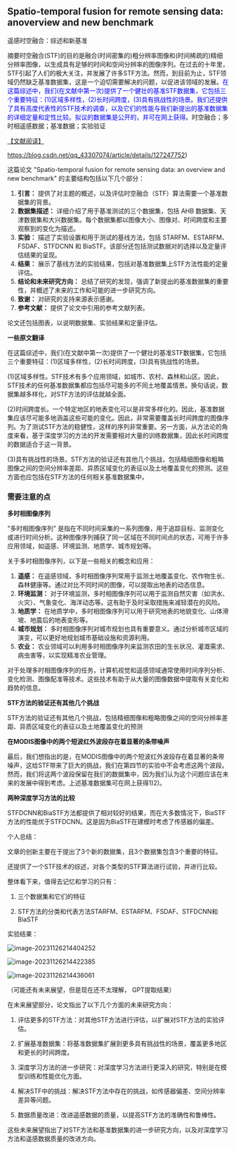 ## Spatio-temporal fusion for remote sensing data: anoverview and new benchmark

 遥感时空融合：综述和新基准

摘要时空融合(STF)的目的是融合(时间密集的)粗分辨率图像和(时间稀疏的)精细分辨率图像，以生成具有足够的时间和空间分辨率的图像序列。在过去的十年里，STF引起了人们的极大关注，并发展了许多STF方法。然而，到目前为止，STF领域仍然缺乏基准数据集，这是一个迫切需要解决的问题，以促进该领域的发展。<span style=color:blue>在这篇综述中，我们(在文献中第一次)提供了一个健壮的基准STF数据集，它包括三个重要特征：(1)区域多样性，(2)长时间跨度，(3)具有挑战性的场景。我们还提供了具有高度代表性的STF技术的调查，以及它们的性能与我们新提出的基准数据集的详细定量和定性比较。拟议的数据集是公开的，并可在网上获得</span>。时空融合；多时相遥感数据；基准数据；实验验证

[【文献阅读】](https://zhuanlan.zhihu.com/p/471885193)

https://blog.csdn.net/qq_43307074/article/details/127247752)





这篇论文 "Spatio-temporal fusion for remote sensing data: an overview and new benchmark" 的主要结构包括以下几个部分：

1. **引言：** 提供了对主题的概述，以及评估时空融合（STF）算法需要一个基准数据集的背景。
2. **数据集描述：** 详细介绍了用于基准测试的三个数据集，包括 AHB 数据集、天津数据集和大兴数据集。每个数据集都以图像大小、图像对、时间跨度和主要观察到的变化为描述。
3. **实验：** 描述了实验设置和用于测试的基线方法，包括 STARFM、ESTARFM、FSDAF、STFDCNN 和 BiaSTF。该部分还包括测试数据对的选择以及定量评估结果的呈现。
4. **结果：** 展示了基线方法的实验结果，包括对基准数据集上STF方法性能的定量评估。
5. **结论和未来研究方向：** 总结了研究的发现，强调了新提出的基准数据集的重要性，并概述了未来的工作和可能的进一步研究方向。
6. **致谢：** 对研究的支持来源表示感谢。
7. **参考文献：** 提供了论文中引用的参考文献列表。

论文还包括图表，以说明数据集、实验结果和定量评估。



**一些原文翻译**

在这篇综述中，我们(在文献中第一次)提供了一个健壮的基准STF数据集，它包括三个重要特征：(1)区域多样性，(2)长时间跨度，(3)具有挑战性的场景。

(1)区域多样性。STF技术有多个应用领域，如城市、农村、森林和山区。因此，STF技术的任何基准数据集都应包括尽可能多的不同土地覆盖情景。换句话说，数据集越多样化，对STF方法的评估就越全面。

(2)时间跨度长。一个特定地区的地表变化可以是非常多样化的。因此，基准数据集应该尽可能多地涵盖这些可能的变化。因此，非常需要覆盖长时间跨度的图像序列。为了测试STF方法的稳健性，这样的序列非常重要。另一方面，从方法论的角度来看，基于深度学习的方法的开发需要相对大量的训练数据集，因此长时间跨度的数据适合于这一背景。

(3)具有挑战性的场景。STF方法的验证还有其他几个挑战，包括精细图像和粗略图像之间的空间分辨率差距、异质区域变化的表征以及土地覆盖变化的预测。这些方面也应包括在STF方法的任何相关基准数据集中。





### 需要注意的点

**多时相图像序列**

"多时相图像序列" 是指在不同时间采集的一系列图像，用于追踪目标、监测变化或进行时间分析。这种图像序列捕获了同一区域在不同时间点的状态，可用于许多应用领域，如遥感、环境监测、地质学、城市规划等。

关于多时相图像序列，以下是一些相关的概念和应用：

1. **遥感：** 在遥感领域，多时相图像序列常用于监测土地覆盖变化、农作物生长、森林健康等。通过对比不同时间的图像，可以提取出地表的动态信息。
2. **环境监测：** 对于环境监测，多时相图像序列可以用于监测自然灾害（如洪水、火灾）、气象变化、海洋动态等。这有助于及时采取措施来减轻潜在的风险。
3. **地质学：** 在地质学中，多时相图像序列可以用于研究地表的地貌变化、山体滑坡、地震后的地表变形等。
4. **城市规划：** 多时相图像序列对城市规划也具有重要意义。通过分析城市区域的演变，可以更好地规划城市基础设施和资源利用。
5. **农业：** 农业领域可以利用多时相图像序列来监测农田的生长状况、灌溉需求、病虫害等，以实现精准农业管理。

对于处理多时相图像序列的任务，计算机视觉和遥感领域通常使用时间序列分析、变化检测、图像配准等技术。这些技术有助于从大量的图像数据中提取有关变化和趋势的信息。



**STF方法的验证还有其他几个挑战**

STF方法的验证还有其他几个挑战，包括精细图像和粗略图像之间的空间分辨率差距、异质区域变化的表征以及土地覆盖变化的预测



**在MODIS图像中的两个短波红外波段存在着显著的条带噪声**

最后，我们想指出的是，在MODIS图像中的两个短波红外波段存在着显著的条带噪声，这给STF带来了巨大的挑战，我们在第四节的实验中不会考虑这两个波段。然而，我们将这两个波段保留在我们的数据集中，因为我们认为这个问题应该在未来的发展中得到考虑。上述基准数据集可在网上获得1)2)。



**两种深度学习方法的比较**

STFDCNN和BiaSTF方法都提供了相对较好的结果，而在大多数情况下，BiaSTF方法的性能优于STFDCNN。这是因为BiaSTF在建模时考虑了传感器的偏差。



个人总结：

文章的创新主要在于提出了3个新的数据集，且3个数据集包含3个重要的特征。

还提供了一个STF技术的综述，对各个类型的STF算法进行试验，并进行比较。

整体看下来，值得去记忆和学习的只有：

1. 三个数据集和它们的特征

2. STF方法的分类和代表方法STARFM、ESTARFM、FSDAF、STFDCNN和BiaSTF

实验结果：

![image-20231126214404252](C:\Users\hwh\AppData\Roaming\Typora\typora-user-images\image-20231126214404252.png)

![image-20231126214422385](C:\Users\hwh\AppData\Roaming\Typora\typora-user-images\image-20231126214422385.png)

![image-20231126214436061](C:\Users\hwh\AppData\Roaming\Typora\typora-user-images\image-20231126214436061.png)







（可能还有未来展望，但是现在还不太理解， GPT提取结果）

在未来展望部分，论文指出了以下几个方面的未来研究方向：

1. 评估更多的STF方法：对其他STF方法进行评估，以扩展对STF方法的实验评估。

2. 扩展基准数据集：将基准数据集扩展到更多具有挑战性的场景，覆盖更多地区和更长的时间跨度。

3. 深度学习方法的进一步研究：对深度学习方法进行更深入的研究，特别是在模型训练和性能优化方面。

4. 解决STF中的挑战：解决STF方法中存在的挑战，如传感器偏差、空间分辨率差异等问题。

5. 数据质量改进：改进遥感数据的质量，以提高STF方法的准确性和鲁棒性。

这些未来展望指出了对STF方法和基准数据集的进一步研究方向，以及对深度学习方法和遥感数据质量的改进方向。